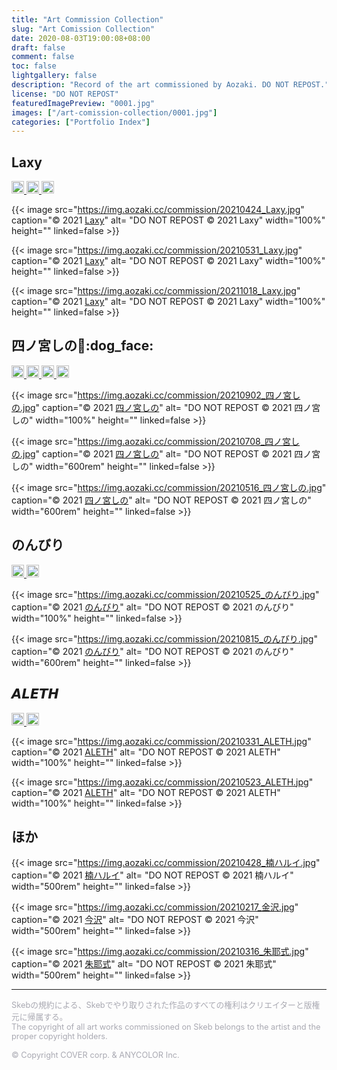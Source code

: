 ```yaml
---
title: "Art Commission Collection"
slug: "Art Comission Collection"
date: 2020-08-03T19:00:08+08:00
draft: false
comment: false
toc: false
lightgallery: false
description: "Record of the art commissioned by Aozaki. DO NOT REPOST."
license: "DO NOT REPOST"
featuredImagePreview: "0001.jpg"
images: ["/art-comission-collection/0001.jpg"]
categories: ["Portfolio Index"]
---
```


## Laxy

<!--Badge-->

<p>
    <!--twitter-->
    <a href="https://twitter.com/laxyiii" target="_blank" rel="noopener noreferrer">
        <img src="https://img.shields.io/badge/Twitter-@laxyiii-0075bd?style=flat-square&logo=twitter" height="20">
    </a>
    <!--Pixiv-->
    <a href="https://www.pixiv.net/users/11373368" target="_blank" rel="noopener noreferrer">
        <img src="https://img.shields.io/badge/Pixiv-Laxy-0096FA?style=flat-square&logo=pixiv" height="20">
    </a>
    <a href="https://space.bilibili.com/11364339" target="_blank" rel="noopener noreferrer">
        <img src="https://img.shields.io/badge/Bilibili-Laxyiii-ea7b99?style=flat-square&logo=bilibili&logoColor=ea7b99" height="20">
    </a>
</p>

<!--Artworks-->

{{< image src="https://img.aozaki.cc/commission/20210424_Laxy.jpg" caption="© 2021 [Laxy](https://twitter.com/laxyiii/status/1385985122332155908)" alt= "DO NOT REPOST © 2021 Laxy" width="100%" height="" linked=false >}}

{{< image src="https://img.aozaki.cc/commission/20210531_Laxy.jpg" caption="© 2021 [Laxy](https://twitter.com/laxyiii/status/1402415053567975424)" alt= "DO NOT REPOST © 2021 Laxy" width="100%" height="" linked=false >}}

{{< image src="https://img.aozaki.cc/commission/20211018_Laxy.jpg" caption="© 2021 [Laxy](https://twitter.com/laxyiii/)" alt= "DO NOT REPOST © 2021 Laxy" width="100%" height="" linked=false >}}

## 四ノ宮しの:bread::dog_face:

<!--Badge-->

<p>
    <!--twitter-->
    <a href="https://twitter.com/sinosino141" target="_blank" rel="noopener noreferrer">
        <img src="https://img.shields.io/badge/Twitter-@sinosino141-0075bd?style=flat-square&logo=twitter" height="20">
    </a>
    <!--Pixiv-->
    <a href="https://www.pixiv.net/users/57822910" target="_blank" rel="noopener noreferrer">
        <img src="https://img.shields.io/badge/Pixiv-四ノ宮しの-0096FA?style=flat-square&logo=pixiv" height="20">
    </a>
    <!--Skeb-->
    <a href="https://skeb.jp/@sinosino141" target="_blank" rel="noopener noreferrer">
        <img src="https://img.aozaki.cc/commission/skeb-四ノ宮しの.svg" height="20">
    </a>
    <!--YouTube-->
    <a href="https://www.youtube.com/channel/UCVSo57Qzt2JtuTqE-pLBHCA" target="_blank" rel="noopener noreferrer">
        <img src="https://img.shields.io/badge/YouTube-Shinomiya%20Channel-d40000?style=flat-square&logo=youtube" height="20">
    </a>
</p>

<!--Artworks-->

{{< image src="https://img.aozaki.cc/commission/20210902_四ノ宮しの.jpg" caption="© 2021 [四ノ宮しの](https://twitter.com/sinosino141/status/1433446939106807813)" alt= "DO NOT REPOST © 2021 四ノ宮しの" width="100%" height="" linked=false >}}

{{< image src="https://img.aozaki.cc/commission/20210708_四ノ宮しの.jpg" caption="© 2021 [四ノ宮しの](https://twitter.com/sinosino141/status/1413111074363113475)" alt= "DO NOT REPOST © 2021 四ノ宮しの" width="600rem" height="" linked=false >}}

{{< image src="https://img.aozaki.cc/commission/20210516_四ノ宮しの.jpg" caption="© 2021 [四ノ宮しの](https://twitter.com/sinosino141/status/1393899030342782977)" alt= "DO NOT REPOST © 2021 四ノ宮しの" width="600rem" height="" linked=false >}}

## のんびり

<!--Badge-->

<p>
    <!--Twitter-->
    <a href="https://twitter.com/nonbi_re" target="_blank" rel="noopener noreferrer">
        <img src="https://img.shields.io/badge/Twitter-@nonbi__re-0075bd?style=flat-square&logo=twitter" height="20">
    </a>
    <!--Pixiv-->
    <a href="https://www.pixiv.net/users/8249246" target="_blank" rel="noopener noreferrer">
        <img src="https://img.shields.io/badge/Pixiv-のんびり-0096FA?style=flat-square&logo=pixiv" height="20">
    </a>
</p>

<!--Artworks-->

{{< image src="https://img.aozaki.cc/commission/20210525_のんびり.jpg" caption="© 2021 [のんびり](https://twitter.com/nonbi_re/status/1397497316060270600)" alt= "DO NOT REPOST © 2021 のんびり" width="100%" height="" linked=false >}}

{{< image src="https://img.aozaki.cc/commission/20210815_のんびり.jpg" caption="© 2021 [のんびり](https://twitter.com/nonbi_re/status/1426826402473517059)" alt= "DO NOT REPOST © 2021 のんびり" width="600rem" height="" linked=false >}}

## 𝘼𝙇𝙀𝙏𝙃

<!--Badge-->

<p>
    <!--twitter-->
    <a href="https://twitter.com/riva_poul" target="_blank" rel="noopener noreferrer">
        <img src="https://img.shields.io/badge/Twitter-@riva__poul-0075bd?style=flat-square&logo=twitter" height="20">
    </a>
    <!--Pixiv-->
    <a href="https://www.pixiv.net/users/37739877" target="_blank" rel="noopener noreferrer">
        <img src="https://img.shields.io/badge/Pixiv-𝘼𝙇𝙀𝙏𝙃-0096FA?style=flat-square&logo=pixiv" height="20">
    </a>
</p>

<!--Artworks-->

{{< image src="https://img.aozaki.cc/commission/20210331_ALETH.jpg" caption="© 2021 [ALETH](https://twitter.com/riva_poul/status/1377187662084341760)" alt= "DO NOT REPOST © 2021 ALETH" width="100%" height="" linked=false >}}

{{< image src="https://img.aozaki.cc/commission/20210523_ALETH.jpg" caption="© 2021 [ALETH](https://twitter.com/riva_poul/status/1396390446390300674)" alt= "DO NOT REPOST © 2021 ALETH" width="100%" height="" linked=false >}}

## ほか

{{< image src="https://img.aozaki.cc/commission/20210428_楠ハルイ.jpg" caption="© 2021 [楠ハルイ](https://twitter.com/hr_x9_/status/1387324035655036930)" alt= "DO NOT REPOST © 2021 楠ハルイ" width="500rem" height="" linked=false >}}

{{< image src="https://img.aozaki.cc/commission/20210217_金沢.jpg" caption="© 2021 [今沢](https://twitter.com/animarcat)" alt= "DO NOT REPOST © 2021 今沢" width="500rem" height="" linked=false >}}

{{< image src="https://img.aozaki.cc/commission/20210316_朱耶式.jpg" caption="© 2021 [朱耶式](https://twitter.com/akaya_siki/status/1371584249745186817)" alt= "DO NOT REPOST © 2021 朱耶式" width="500rem" height="" linked=false >}}

---

<!--Copyright-->

<p style="font-size: 0.8rem; color: #a9a9b2">
Skebの規約による、Skebでやり取りされた作品のすべての権利はクリエイターと版権元に帰属する。
<br>
The copyright of all art works commissioned on Skeb belongs to the artist and the proper copyright holders.
<br>
<br>
© Copyright COVER corp. & ANYCOLOR Inc.
</p>

